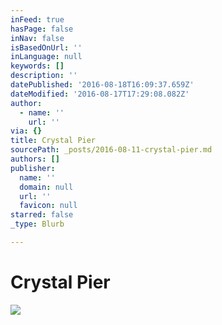 ```yaml
---
inFeed: true
hasPage: false
inNav: false
isBasedOnUrl: ''
inLanguage: null
keywords: []
description: ''
datePublished: '2016-08-18T16:09:37.659Z'
dateModified: '2016-08-17T17:29:08.082Z'
author:
  - name: ''
    url: ''
via: {}
title: Crystal Pier
sourcePath: _posts/2016-08-11-crystal-pier.md
authors: []
publisher:
  name: ''
  domain: null
  url: ''
  favicon: null
starred: false
_type: Blurb

---
```

# Crystal Pier
![](https://the-grid-user-content.s3-us-west-2.amazonaws.com/64c2fc22-7645-4601-a33d-230a297372b1.jpg)